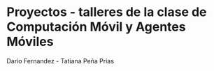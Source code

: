 # Proyectos - talleres de la clase de Computación Móvil y Agentes Móviles

Darío Fernandez - Tatiana Peña Prias
